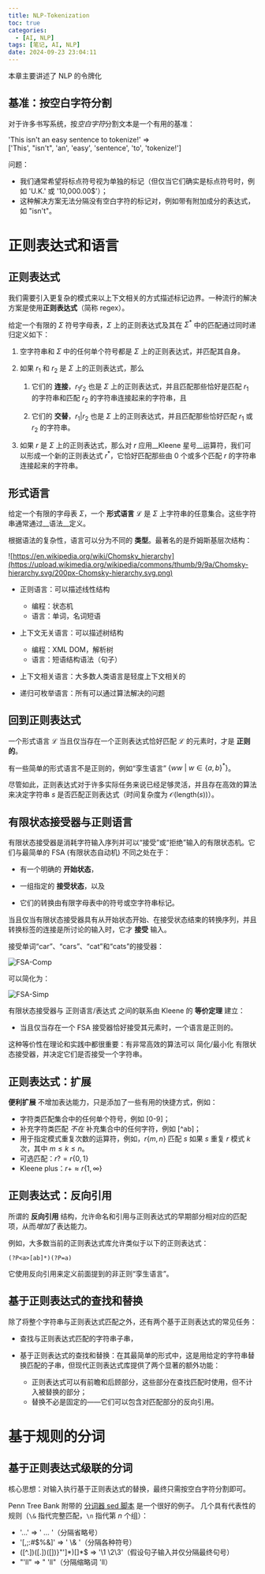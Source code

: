 ```yaml
---
title: NLP-Tokenization
toc: true
categories:
  - [AI, NLP]
tags: [笔记, AI, NLP]
date: 2024-09-23 23:04:11
---
```


本章主要讲述了 NLP 的令牌化

<!-- more -->

## 基准：按空白字符分割

对于许多书写系统，按*空白字符*分割文本是一个有用的基准：

'This isn't an easy sentence to tokenize!' $\Rightarrow$\
\['This', \"isn't\", 'an', 'easy', 'sentence', 'to', 'tokenize!'\]

问题：

- 我们通常希望将标点符号视为单独的标记（但仅当它们确实是标点符号时，例如 'U.K.' 或 '10,000.00\$'）；
- 这种解决方案无法分隔没有空白字符的标记对，例如带有附加成分的表达式，如 \"isn't\"。

# 正则表达式和语言

## 正则表达式

我们需要引入更复杂的模式来以上下文相关的方式描述标记边界。一种流行的解决方案是使用**正则表达式**（简称 regex）。

给定一个有限的 $\Sigma$ 符号字母表，$\Sigma$ 上的正则表达式及其在 $\Sigma^*$ 中的匹配通过同时递归定义如下：

1. 空字符串和 $\Sigma$ 中的任何单个符号都是 $\Sigma$ 上的正则表达式，并匹配其自身。

2. 如果 $r_1$ 和 $r_2$ 是 $\Sigma$ 上的正则表达式，那么

    1. 它们的 **连接**，$r_1 r_2$ 也是 $\Sigma$ 上的正则表达式，并且匹配那些恰好是匹配 $r_1$ 的字符串和匹配 $r_2$ 的字符串连接起来的字符串，且

    2. 它们的 **交替**，$r_1 \vert r_2$ 也是 $\Sigma$ 上的正则表达式，并且匹配那些恰好匹配 $r_1$ 或 $r_2$ 的字符串。

3. 如果 $r$ 是 $\Sigma$ 上的正则表达式，那么对 $r$ 应用__Kleene 星号__运算符，我们可以形成一个新的正则表达式 $r^*$，它恰好匹配那些由 0 个或多个匹配 $r$ 的字符串连接起来的字符串。

## 形式语言

给定一个有限的字母表 $\Sigma$，一个 **形式语言** $\mathcal L$ 是 $\Sigma$ 上字符串的任意集合。这些字符串通常通过__语法__定义。

根据语法的复杂性，语言可以分为不同的 **类型**。最著名的是乔姆斯基层次结构：

![https://en.wikipedia.org/wiki/Chomsky_hierarchy](https://upload.wikimedia.org/wikipedia/commons/thumb/9/9a/Chomsky-hierarchy.svg/200px-Chomsky-hierarchy.svg.png)

- 正则语言：可以描述线性结构

  - 编程：状态机
  - 语言：单词，名词短语

- 上下文无关语言：可以描述树结构

  - 编程：XML DOM，解析树
  - 语言：短语结构语法（句子）

- 上下文相关语言：大多数人类语言是轻度上下文相关的

- 递归可枚举语言：所有可以通过算法解决的问题

## 回到正则表达式

一个形式语言 $\mathcal L$ 当且仅当存在一个正则表达式恰好匹配 $\mathcal L$ 的元素时，才是 **正则的**。

有一些简单的形式语言不是正则的，例如“孪生语言” $\{ww ~\vert~ w \in \{a, b\}^* \}$。

尽管如此，正则表达式对于许多实际任务来说已经足够灵活，并且存在高效的算法来决定字符串 $s$ 是否匹配正则表达式（时间复杂度为 $\mathcal O(\mathrm{length}(s))$）。

## 有限状态接受器与正则语言

有限状态接受器是消耗字符输入序列并可以“接受”或“拒绝”输入的有限状态机。它们与最简单的 FSA (有限状态自动机) 不同之处在于：

- 有一个明确的 **开始状态**，

- 一组指定的 **接受状态**，以及

- 它们的转换由有限字母表中的符号或空字符串标记。

当且仅当有限状态接受器具有从开始状态开始、在接受状态结束的转换序列，并且转换标签的连接是所讨论的输入时，它才 **接受** 输入。

接受单词“car”、“cars”、“cat”和“cats”的接受器：

![FSA-Comp](fsa1.jpg)

可以简化为：

![FSA-Simp](fsa2.jpg)

有限状态接受器与 正则语言/表达式 之间的联系由 Kleene 的 **等价定理** 建立：

- 当且仅当存在一个 FSA 接受器恰好接受其元素时，一个语言是正则的。

这种等价性在理论和实践中都很重要：有非常高效的算法可以 简化/最小化 有限状态接受器，并决定它们是否接受一个字符串。

## 正则表达式：扩展

**便利扩展** 不增加表达能力，只是添加了一些有用的快捷方式，例如：

- 字符类匹配集合中的任何单个符号，例如 \[0-9\]；
- 补充字符类匹配 *不在* 补充集合中的任何字符，例如 \[\^ab\]；
- 用于指定模式重复次数的运算符，例如，$r\{m,n\}$ 匹配 $s$ 如果 $s$ 重复 $r$ 模式 $k$ 次，其中 $m\leq k \leq n$。
- 可选匹配：$r? = r\{0,1\}$
- Kleene plus：$r+ \approx r\{1,\infty\}$

## 正则表达式：反向引用

所谓的 **反向引用** 结构，允许命名和引用与正则表达式的早期部分相对应的匹配项，从而*增加*了表达能力。

例如，大多数当前的正则表达式库允许类似于以下的正则表达式：

```regex
(?P<a>[ab]*)(?P=a)
```

它使用反向引用来定义前面提到的非正则“孪生语言”。

## 基于正则表达式的查找和替换

除了将整个字符串与正则表达式匹配之外，还有两个基于正则表达式的常见任务：

- 查找与正则表达式匹配的字符串子串，

- 基于正则表达式的查找和替换：在其最简单的形式中，这是用给定的字符串替换匹配的子串，但现代正则表达式库提供了两个显著的额外功能：
  - 正则表达式可以有前瞻和后顾部分，这些部分在查找匹配时使用，但不计入被替换的部分；
  - 替换不必是固定的——它们可以包含对匹配部分的反向引用。

# 基于规则的分词

## 基于正则表达式级联的分词

核心思想：对输入执行基于正则表达式的替换，最终只需按空白字符分割即可。

Penn Tree Bank 附带的
[分词器 sed 脚本](ftp://ftp.cis.upenn.edu/pub/treebank/public_html/tokenizer.sed)
是一个很好的例子。
几个具有代表性的规则（`\&` 指代完整匹配，`\n` 指代第 $n$ 个组）：

- '\...' $\Rightarrow$ ' \... '（分隔省略号）
- '\[,;:#\$%&\]' $\Rightarrow$ ' \\& '（分隔各种符号）
- (\[\^.\])(\[.\])(\[\])}\"'\]\*)\[\]\*\$ $\Rightarrow$ '\\1 \\2\\3'（假设句子输入并仅分隔最终句号）
- \"'ll\" $\Rightarrow$ \" 'll\"（分隔缩略词 'll）
